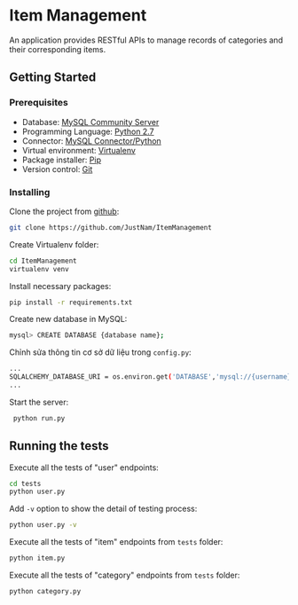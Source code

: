 
# Item Management

An application provides RESTful APIs to manage records of categories and their corresponding items.

## Getting Started

### Prerequisites
- Database: [MySQL Community Server](https://dev.mysql.com/downloads/mysql/)
- Programming Language: [ Python 2.7 ](https://www.python.org/download/releases/2.7/) 
- Connector: [ MySQL Connector/Python ](https://dev.mysql.com/downloads/connector/python/) 
- Virtual environment: [ Virtualenv ](https://virtualenv.pypa.io/en/latest/) 
- Package installer: [ Pip ](https://pip.pypa.io/en/urdy/installing/) 
- Version control: [ Git ](https://git-scm.com/downloads)





### Installing

Clone the project from [github](https://github.com):

```sh
git clone https://github.com/JustNam/ItemManagement
```


Create Virtualenv folder:

```sh
cd ItemManagement
virtualenv venv
```

Install necessary packages:
```sh
pip install -r requirements.txt
```
 
Create new database in MySQL:
```sh
mysql> CREATE DATABASE {database name};
```


Chỉnh sửa thông tin cơ sở dữ liệu trong `config.py`:
 ```sh
...
SQLALCHEMY_DATABASE_URI = os.environ.get('DATABASE','mysql://{username}:{password}@localhost/{database name}') 
...
```
 

Start the server: 
```sh
 python run.py
 ```
 



## Running the tests

Execute all the tests of "user" endpoints:
```sh
cd tests
python user.py
```
Add `-v` option to show the detail of testing process:
```sh
python user.py -v
```

Execute all the tests of "item" endpoints from `tests` folder:
```sh
python item.py
```

Execute all the tests of "category" endpoints from `tests` folder:
```sh
python category.py
```

